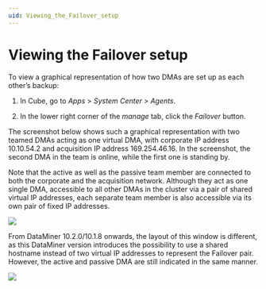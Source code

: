 ```yaml
---
uid: Viewing_the_Failover_setup
---
```


# Viewing the Failover setup

To view a graphical representation of how two DMAs are set up as each other’s backup:

1. In Cube, go to *Apps* > *System Center \> Agents*.

2. In the lower right corner of the *manage* tab, click the *Failover* button.

The screenshot below shows such a graphical representation with two teamed DMAs acting as one virtual DMA, with corporate IP address 10.10.54.2 and acquisition IP address 169.254.46.16. In the screenshot, the second DMA in the team is online, while the first one is standing by.

Note that the active as well as the passive team member are connected to both the corporate and the acquisition network. Although they act as one single DMA, accessible to all other DMAs in the cluster via a pair of shared virtual IP addresses, each separate team member is also accessible via its own pair of fixed IP addresses.

![](~/user-guide/images/dma_failover.png)



From DataMiner 10.2.0/10.1.8 onwards, the layout of this window is different, as this DataMiner version introduces the possibility to use a shared hostname instead of two virtual IP addresses to represent the Failover pair. However, the active and passive DMA are still indicated in the same manner.

![](~/user-guide/images/FailoverConfig1018.png)
